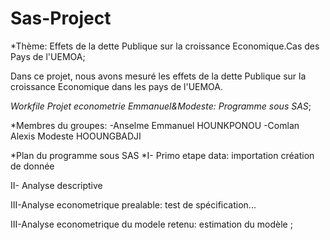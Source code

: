 # Sas-Project
*Thème: Effets de la dette Publique sur la croissance Economique.Cas des Pays de l'UEMOA;

Dans ce projet, nous avons mesuré les effets de la dette Publique sur la croissance Economique dans les pays de l'UEMOA.

*Workfile Projet econometrie Emmanuel&Modeste: Programme sous SAS*;


*Membres du groupes:
-Anselme Emmanuel HOUNKPONOU 
-Comlan Alexis Modeste HOOUNGBADJI


*Plan du programme sous SAS
*I- Primo etape data: importation  création de donnée

II- Analyse descriptive

III-Analyse econometrique prealable: test de spécification...

III-Analyse econometrique du modele retenu: estimation du modèle ;




